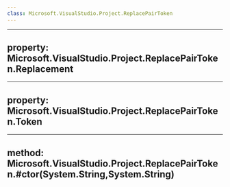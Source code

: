 ```yaml
---
class: Microsoft.VisualStudio.Project.ReplacePairToken
---
```


---
property: Microsoft.VisualStudio.Project.ReplacePairToken.Replacement
---

---
property: Microsoft.VisualStudio.Project.ReplacePairToken.Token
---

---
method: Microsoft.VisualStudio.Project.ReplacePairToken.#ctor(System.String,System.String)
---

